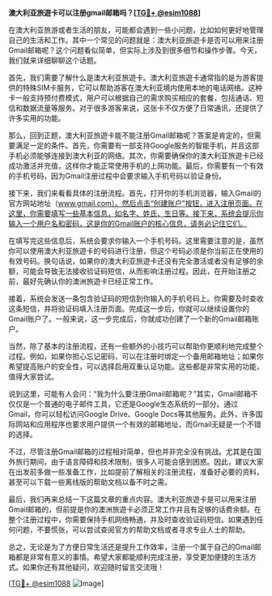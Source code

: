 **澳大利亚旅遊卡可以注册gmail邮箱吗？[[TG💪+ @esim1088](https://t.me/s/esim1088)]**

在澳大利亚旅游或者生活的朋友，可能都会遇到一些小问题，比如如何更好地管理自己的生活和工作。其中一个常见的问题就是：澳大利亚旅遊卡是否可以用来注册Gmail邮箱呢？这个问题看似简单，但实际上涉及到很多细节和操作步骤。今天，我们就来详细聊聊这个话题。

首先，我们需要了解什么是澳大利亚旅遊卡。澳大利亚旅遊卡通常指的是为游客提供的特殊SIM卡服务，它可以帮助游客在澳大利亚境内使用本地的电话网络。这种卡一般支持预付费模式，用户可以根据自己的需求购买相应的套餐，包括通话、短信和数据流量等服务。对于很多游客来说，这张卡不仅方便了日常通讯，还提供了许多实用的功能。

那么，回到正题，澳大利亚旅遊卡能不能注册Gmail邮箱呢？答案是肯定的，但需要满足一定的条件。首先，你需要有一部支持Google服务的智能手机，并且这部手机必须能够连接到澳大利亚的网络。其次，你需要确保你的澳大利亚旅遊卡已经成功激活并充值，这样你才能正常使用手机的上网功能。最后，你需要有一个有效的手机号码，因为Gmail注册过程中会要求输入手机号码以验证身份。

接下来，我们来看看具体的注册流程。首先，打开你的手机浏览器，输入Gmail的官方网站地址（www.gmail.com）。然后点击“创建账户”按钮，进入注册页面。在这里，你需要填写一些基本信息，如名字、姓氏、生日等。接下来，系统会提示你输入一个用户名和密码，这是你的Gmail账户的核心信息，请务必记住它们。

在填写完这些信息后，系统会要求你输入一个手机号码。这里需要注意的是，虽然你可以使用澳大利亚旅遊卡的号码进行注册，但这个号码必须是你当前正在使用的有效号码。换句话说，如果你的澳大利亚旅遊卡还没有完全激活或者没有足够的余额，可能会导致无法接收验证码短信，从而影响注册过程。因此，在开始注册之前，最好先确认你的澳洲旅遊卡已经正常工作。

接着，系统会发送一条包含验证码的短信到你输入的手机号码上。你需要及时查收这条短信，并将验证码填入注册页面。完成这一步后，你就可以继续设置你的Gmail账户了。一般来说，这一步完成后，你就成功创建了一个新的Gmail邮箱账户。

当然，除了基本的注册流程，还有一些额外的小技巧可以帮助你更顺利地完成整个过程。例如，如果你担心忘记密码，可以在注册时绑定一个备用邮箱地址；如果你希望提高账户的安全性，可以选择启用双重认证功能。这些都是非常实用的功能，值得大家尝试。

说到这里，可能有人会问：“我为什么要注册Gmail邮箱呢？”其实，Gmail邮箱不仅仅是一个普通的电子邮件工具，它还是Google生态系统的一部分。通过Gmail，你可以轻松访问Google Drive、Google Docs等其他服务。此外，许多国际网站和应用程序也要求用户提供一个有效的邮箱地址，而Gmail无疑是一个不错的选择。

不过，尽管注册Gmail邮箱的过程相对简单，但也并非完全没有挑战。尤其是在国外旅行期间，由于语言障碍和技术限制，很多人可能会感到困惑。因此，建议大家在出发前多做一些准备工作，比如提前了解相关的注册流程，准备好必要的资料，甚至可以下载一些离线版的帮助文档以备不时之需。

最后，我们再来总结一下这篇文章的重点内容。澳大利亚旅遊卡是可以用来注册Gmail邮箱的，但前提是你的澳洲旅遊卡必须正常工作并且有足够的话费余额。在整个注册过程中，你需要保持手机网络畅通，并及时查收验证码短信。如果遇到任何问题，不要慌张，可以尝试查阅官方的帮助文档或者寻求专业人士的帮助。

总之，无论是为了方便日常生活还是提升工作效率，注册一个属于自己的Gmail邮箱都是非常有意义的事情。希望大家都能顺利完成注册，享受更加便捷的生活方式。如果你还有其他疑问，欢迎随时留言交流哦！

[[TG💪+ @esim1088](https://t.me/s/esim1088) ![Image](https://i.postimg.cc/4NQfJmqS/Snipaste-2025-05-13-00-14-12.png)]